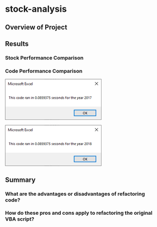 # stock-analysis
## Overview of Project
## Results
### Stock Performance Comparison
### Code Performance Comparison

![Time Analysis for 2017](./Resources/VBA_Challenge_2017.png)

![Time Analysis for 2018](./Resources/VBA_Challenge_2018.png)
## Summary
### What are the advantages or disadvantages of refactoring code?
### How do these pros and cons apply to refactoring the original VBA script?